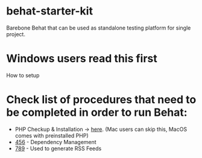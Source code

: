 # behat-starter-kit
Barebone Behat that can be used as standalone testing platform for single project.
# Windows users read this first
How to setup

# Check list of procedures that need to be completed in order to run Behat:

* PHP Checkup & Installation -> [here](http://www.dropwizard.io/1.0.2/docs/). (Mac users can skip this, MacOS comes with preinstalled PHP)
* [456](https://maven.apache.org/) - Dependency Management
* [789](https://rometools.github.io/rome/) - Used to generate RSS Feeds

